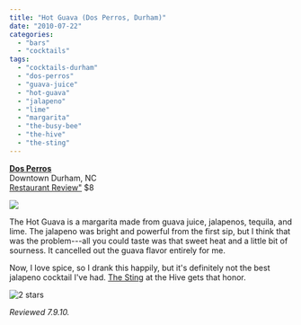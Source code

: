 ```yaml
---
title: "Hot Guava (Dos Perros, Durham)"
date: "2010-07-22"
categories:
  - "bars"
  - "cocktails"
tags:
  - "cocktails-durham"
  - "dos-perros"
  - "guava-juice"
  - "hot-guava"
  - "jalapeno"
  - "lime"
  - "margarita"
  - "the-busy-bee"
  - "the-hive"
  - "the-sting"
---
```


**[Dos Perros](http://dosperrosrestaurant.com/)**\
Downtown Durham, NC\
<a href="https://thegourmez.com/blog/2010-07-16-dos-perros-downtown-durham/">Restaurant Review"</a>
$8

![](https://thegourmez-wpmedia.s3.amazonaws.com/2024/07/dosperros02.jpg)

The Hot Guava is a margarita made from guava juice, jalapenos, tequila, and lime. The jalapeno was bright and powerful from the first sip, but I think that was the problem---all you could taste was that sweet heat and a little bit of sourness. It cancelled out the guava flavor entirely for me.

Now, I love spice, so I drank this happily, but it's definitely not the best jalapeno cocktail I've had. [The Sting](https://thegourmez.com/blog/2009-08-17-cocktail-review-the-sting-at-the-hive-raleigh/) at the Hive gets that honor.




<div class="caption">

![2 stars](http://s3.amazonaws.com/thegourmez-wpmedia/2009/02/rating_chicken11.gif "rating_chicken11")</div>


_Reviewed 7.9.10._
